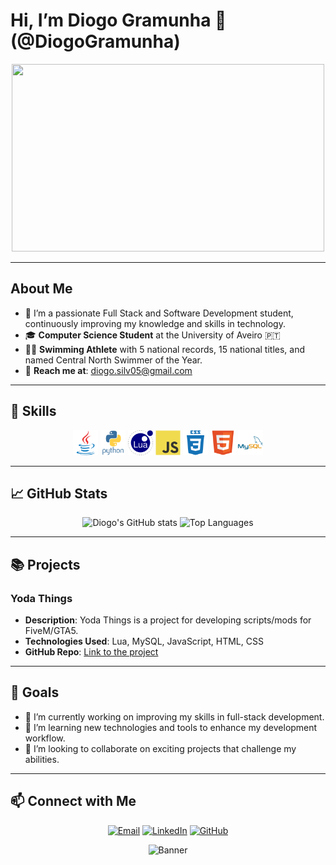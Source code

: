 # Hi, I’m Diogo Gramunha 🙂 (@DiogoGramunha)

<div align="center">
  <img src="https://camo.githubusercontent.com/3d43add4d4bf45bf53baf2354be2b4fcb731e5c7c1984399c775858f80000d1c/68747470733a2f2f7777772e696968676c6f62616c2e636f6d2f77702d636f6e74656e742f75706c6f6164732f323031392f30322f64637361642d312e676966" height="300" width="500"/>
</div>

<!--
---

<div align="center">

[![Email](https://img.shields.io/badge/-Email-D14836?style=flat-square&logo=Gmail&logoColor=white)](mailto:diogo.silv05@gmail.com)
[![LinkedIn](https://img.shields.io/badge/-LinkedIn-0077B5?style=flat-square&logo=LinkedIn&logoColor=white)](https://www.linkedin.com/in/your-linkedin-profile/)
[![GitHub](https://img.shields.io/github/followers/DiogoGramunha?label=Follow&style=social)](https://github.com/DiogoGramunha)

</div> -->

---

## About Me

- 🌱 I’m a passionate Full Stack and Software Development student, continuously improving my knowledge and skills in technology.
- 🎓 **Computer Science Student** at the University of Aveiro 🇵🇹 
- 🏊‍♂️ **Swimming Athlete** with 5 national records, 15 national titles, and named Central North Swimmer of the Year.
- 💬 **Reach me at**: [diogo.silv05@gmail.com](mailto:diogo.silv05@gmail.com)

---

## 🚀 Skills

<div align="center">
  <img src="https://github.com/devicons/devicon/blob/master/icons/java/java-original.svg" title="Java" alt="Java" width="40" height="40"/> 
  <img src="https://github.com/devicons/devicon/blob/master/icons/python/python-original-wordmark.svg" title="Python" alt="Python" width="40" height="40"/>
  <img src="https://github.com/devicons/devicon/blob/master/icons/lua/lua-original.svg" title="Lua" alt="Lua" width="40" height="40"/>
  <img src="https://github.com/devicons/devicon/blob/master/icons/javascript/javascript-original.svg" title="JavaScript" alt="JavaScript" width="40" height="40"/> 
  <img src="https://github.com/devicons/devicon/blob/master/icons/css3/css3-plain-wordmark.svg" title="CSS3" alt="CSS" width="40" height="40"/> 
  <img src="https://github.com/devicons/devicon/blob/master/icons/html5/html5-original.svg" title="HTML5" alt="HTML" width="40" height="40"/> 
  <img src="https://github.com/devicons/devicon/blob/master/icons/mysql/mysql-original-wordmark.svg" title="MySQL" alt="MySQL" width="40" height="40"/>
</div>

---

## 📈 GitHub Stats

<div align="center">
  <img src="https://github-readme-stats.vercel.app/api?username=DiogoGramunha&show_icons=true&theme=github_dark" alt="Diogo's GitHub stats" width="45%"/>
  <img src="https://github-readme-stats.vercel.app/api/top-langs/?username=DiogoGramunha&theme=github_dark&layout=large" alt="Top Languages" width="45%"/>
</div>

---

## 📚 Projects

### Yoda Things
- **Description**: Yoda Things is a project for developing scripts/mods for FiveM/GTA5.
- **Technologies Used**: Lua, MySQL, JavaScript, HTML, CSS
- **GitHub Repo**: [Link to the project](https://github.com/stars/DiogoGramunha/lists/yoda-things)

<!--
### Project 2
- **Description**: Brief description of what this project is about.
- **Technologies Used**: JavaScript, HTML, CSS
- **GitHub Repo**: [Link to the project](https://github.com/DiogoGramunha/project2)

### Project 3
- **Description**: Brief description of what this project is about.
- **Technologies Used**: Lua, MySQL
- **GitHub Repo**: [Link to the project](https://github.com/DiogoGramunha/project3)
-->
---

## 🎯 Goals

- 🔭 I’m currently working on improving my skills in full-stack development.
- 🌱 I’m learning new technologies and tools to enhance my development workflow.
- 👯 I’m looking to collaborate on exciting projects that challenge my abilities.

---

## 📫 Connect with Me

<p align="center">
  <a href="mailto:diogo.silv05@gmail.com"><img src="https://img.shields.io/badge/-Email-D14836?style=flat-square&logo=Gmail&logoColor=white" alt="Email"/></a>
  <a href="https://www.linkedin.com/in/diogo-gramunha-silva/"><img src="https://img.shields.io/badge/-LinkedIn-0077B5?style=flat-square&logo=LinkedIn&logoColor=white" alt="LinkedIn"/></a>
  <a href="https://github.com/DiogoGramunha"><img src="https://img.shields.io/github/followers/DiogoGramunha?label=Follow&style=social" alt="GitHub"/></a>
</p>

<div align="center">
  <img src="https://media.licdn.com/dms/image/D4E16AQHwS3X36HoQug/profile-displaybackgroundimage-shrink_350_1400/0/1698367756998?e=1724284800&v=beta&t=XoVAhNJTrasAH5ZX3ygPU66BOx56dotWAgGbVjvqGDo" alt="Banner" width="1000" height="100"/>
</div>

<!--
**DiogoGramunha/DiogoGramunha** is a ✨ _special_ ✨ repository because its `README.md` (this file) appears on your GitHub profile.

Here are some ideas to get you started:

- 🔭 I’m currently working on ...
- 🌱 I’m currently learning ...
- 👯 I’m looking to collaborate on ...
- 🤔 I’m looking for help with ...
- 💬 Ask me about ...
- 📫 How to reach me: ...
- 😄 Pronouns: ...
- ⚡ Fun fact: ...
-->
